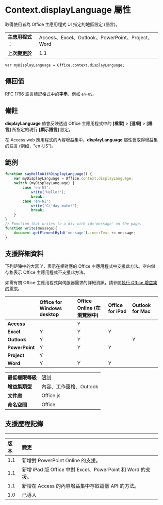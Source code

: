 
# <a name="context.displaylanguage-property"></a>Context.displayLanguage 屬性
取得使用者為 Office 主應用程式 UI 指定的地區設定 (語言)。

|||
|:-----|:-----|
|**主應用程式︰**|Access、Excel、Outlook、PowerPoint、Project、Word|
|**上次變更於**|1.1|

```
var myDisplayLanguage = Office.context.displayLanguage;
```


## <a name="return-value"></a>傳回值

RFC 1766 語言標記格式中的**字串**，例如 `en-US`。


## <a name="remarks"></a>備註

**displayLanguage** 值會反映透過 Office 主應用程式中的 **[檔案]**  >  **[選項]**  >  **[語言]** 所指定的現行 **[顯示語言]** 設定。

在 Access web 應用程式的內容增益集中，**displayLanguage** 屬性會取得增益集的語言 (例如，"en-US")。


## <a name="example"></a>範例




```js
function sayHelloWithDisplayLanguage() {
    var myDisplayLanguage = Office.context.displayLanguage;
    switch (myDisplayLanguage) {
        case 'en-US':
            write('Hello!');
            break;
        case 'en-NZ':
            write('G\'day mate!');
            break;
    }
}
// Function that writes to a div with id='message' on the page.
function write(message){
    document.getElementById('message').innerText += message; 
}
```




## <a name="support-details"></a>支援詳細資料


下列矩陣中的大寫 Y，表示在相對應的 Office 主應用程式中支援此方法。空白儲存格表示 Office 主應用程式不支援此方法。

如需有關 Office 主應用程式與伺服器需求的詳細資訊，請參閱[執行 Office 增益集的需求](../../docs/overview/requirements-for-running-office-add-ins.md)。


||**Office for Windows desktop**|**Office Online (在瀏覽器中)**|**Office for iPad**|**Outlook for Mac**|
|:-----|:-----|:-----|:-----|:-----|
|**Access**||Y|||
|**Excel**|Y|Y|Y||
|**Outlook**|Y|Y||Y|
|**PowerPoint**|Y|Y|Y||
|**Project**|Y||||
|**Word**|Y|Y|Y||

|||
|:-----|:-----|
|**最低權限等級**|[限制](../../docs/develop/requesting-permissions-for-api-use-in-content-and-task-pane-add-ins.md)|
|**增益集類型**|內容、工作窗格、Outlook|
|**文件庫**|Office.js|
|**命名空間**|Office|

## <a name="support-history"></a>支援歷程記錄



****


|**版本**|**變更**|
|:-----|:-----|
|1.1|新增對 PowerPoint Online 的支援。|
|1.1|新增 iPad 版 Office 中對 Excel、PowerPoint 和 Word 的支援。|
|1.1|新增在 Access 的內容增益集中存取這個 API 的方法。|
|1.0|已導入|
